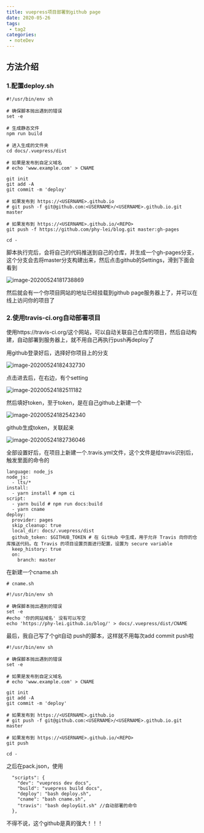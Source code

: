 ```yaml
---
title: vuepress项目部署到github page
date: 2020-05-26
tags:
 - tag2
categories:
 - noteDev
---
```


## 方法介绍

### 1.配置deploy.sh
```
#!/usr/bin/env sh

# 确保脚本抛出遇到的错误
set -e

# 生成静态文件
npm run build

# 进入生成的文件夹
cd docs/.vuepress/dist

# 如果是发布到自定义域名
# echo 'www.example.com' > CNAME

git init
git add -A
git commit -m 'deploy'

# 如果发布到 https://<USERNAME>.github.io
# git push -f git@github.com:<USERNAME>/<USERNAME>.github.io.git master

# 如果发布到 https://<USERNAME>.github.io/<REPO>
git push -f https://github.com/phy-lei/blog.git master:gh-pages

cd -
```

脚本执行完后，会将自己的代码推送到自己的仓库，并生成一个gh-pages分支，这个分支会去将master分支构建出来，然后点击github的Settings，滑到下面会看到

![image-20200524181738869](/blog/assets/200526/1.png)

然后就会有一个你项目网站的地址已经挂载到github page服务器上了，并可以在线上访问你的项目了



### 2.使用travis-ci.org自动部署项目

使用https://travis-ci.org/这个网站，可以自动关联自己仓库的项目，然后自动构建，自动部署到服务器上，就不用自己再执行push再deploy了

用github登录好后，选择好你项目上的分支

![image-20200524182432730](/blog/assets/200526/2.png)

点击进去后，在右边，有个setting

![image-20200524182511182](/blog/assets/200526/3.png)

然后填好token，至于token，是在自己github上新建一个

![image-20200524182542340](/blog/assets/200526/4.png)

github生成token，关联起来

![image-20200524182736046](/blog/assets/200526/5.png)

全部设置好后，在项目上新建一个.travis.yml文件，这个文件是给travis识别后，触发里面的命令的

```
language: node_js
node_js:
  - lts/*
install:
  - yarn install # npm ci
script:
  - yarn build # npm run docs:build
  - yarn cname
deploy:
  provider: pages
  skip_cleanup: true
  local_dir: docs/.vuepress/dist
  github_token: $GITHUB_TOKEN # 在 GitHub 中生成，用于允许 Travis 向你的仓库推送代码。在 Travis 的项目设置页面进行配置，设置为 secure variable
  keep_history: true
  on:
    branch: master
```

在新建一个cname.sh

```
# cname.sh

#!/usr/bin/env sh

# 确保脚本抛出遇到的错误
set -e
#echo '你的网站域名' 没有可以写空
echo 'https://phy-lei.github.io/blog/' > docs/.vuepress/dist/CNAME
```

最后，我自己写了个git自动 push的脚本，这样就不用每次add commit push啦

```
#!/usr/bin/env sh

# 确保脚本抛出遇到的错误
set -e

# 如果是发布到自定义域名
# echo 'www.example.com' > CNAME

git init
git add -A
git commit -m 'deploy'

# 如果发布到 https://<USERNAME>.github.io
# git push -f git@github.com:<USERNAME>/<USERNAME>.github.io.git master

# 如果发布到 https://<USERNAME>.github.io/<REPO>
git push 

cd -
```

之后在pack.json，使用

```
  "scripts": {
    "dev": "vuepress dev docs",
    "build": "vuepress build docs",
    "deploy": "bash deploy.sh",
    "cname": "bash cname.sh",
    "travis": "bash deployGit.sh" //自动部署的命令
  },
```

不得不说，这个github是真的强大！！！